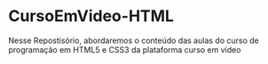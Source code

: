 # CursoEmVideo-HTML
Nesse Repostisório, abordaremos o conteúdo das aulas do curso de programação em HTML5 e CSS3 da plataforma curso em vídeo
